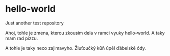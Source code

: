 # hello-world
Just another test repository

Ahoj, tohle je zmena, kterou zkousim dela v ramci vyuky hello-world. 
A taky mam rad pizzu. 

A tohle je taky neco zajimavyho. 
Žluťoučký kůň úpěl ďábelské ódy.
